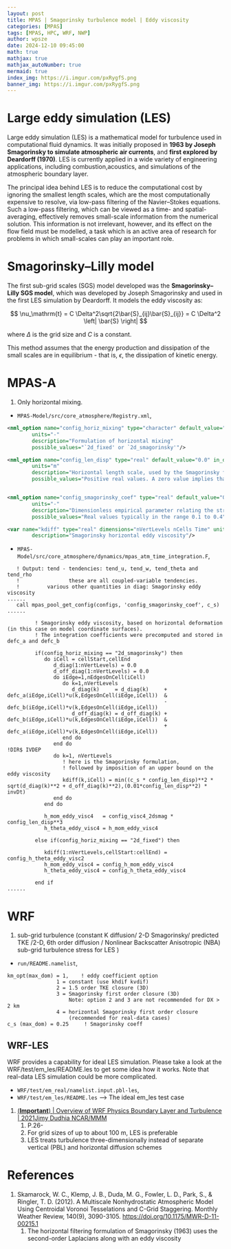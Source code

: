```yaml
---
layout: post
title: MPAS | Smagorinsky turbulence model | Eddy viscosity
categories: [MPAS]
tags: [MPAS, HPC, WRF, NWP]
author: wpsze
date: 2024-12-10 09:45:00
math: true
mathjax: true
mathjax_autoNumber: true
mermaid: true
index_img: https://i.imgur.com/pxRygfS.png
banner_img: https://i.imgur.com/pxRygfS.png
---
```


# Large eddy simulation (LES)

Large eddy simulation (LES) is a mathematical model for turbulence used in computational fluid dynamics. It was initially proposed in **1963 by Joseph Smagorinsky to simulate atmospheric air currents**, and **first explored by Deardorff (1970)**. LES is currently applied in a wide variety of engineering applications, including combustion,acoustics, and simulations of the atmospheric boundary layer.

The principal idea behind LES is to reduce the computational cost by ignoring the smallest length scales, which are the most computationally expensive to resolve, via low-pass filtering of the Navier–Stokes equations. Such a low-pass filtering, which can be viewed as a time- and spatial-averaging, effectively removes small-scale information from the numerical solution. This information is not irrelevant, however, and its effect on the flow field must be modelled, a task which is an active area of research for problems in which small-scales can play an important role.

# Smagorinsky–Lilly model 

The first sub-grid scales (SGS) model developed was the **Smagorinsky–Lilly SGS model**, which was developed by Joseph Smagorinsky and used in the first LES simulation by Deardorff. It models the eddy viscosity as:

$$
\nu_\mathrm{t} = C \Delta^2\sqrt{2\bar{S}_{ij}\bar{S}_{ij}} = C \Delta^2 \left| \bar{S} \right|
$$

where $\Delta$ is the grid size and $C$ is a constant.

This method assumes that the energy production and dissipation of the small scales are in equilibrium - that is, $\epsilon$, the dissipation of kinetic energy.

# MPAS-A

1. Only horizontal mixing.

- `MPAS-Model/src/core_atmosphere/Registry.xml`,

```xml
<nml_option name="config_horiz_mixing" type="character" default_value="2d_smagorinsky"
        units="-"
        description="Formulation of horizontal mixing"
        possible_values="`2d_fixed' or `2d_smagorinsky'"/>

<nml_option name="config_len_disp" type="real" default_value="0.0" in_defaults="false"
        units="m"
        description="Horizontal length scale, used by the Smagorinsky formulation of horizontal diffusion and by 3-d divergence damping"
        possible_values="Positive real values. A zero value implies that the length scale is prescribed by the nominalMinDc value in the input file."/>


<nml_option name="config_smagorinsky_coef" type="real" default_value="0.125" in_defaults="false"
        units="-"
        description="Dimensionless empirical parameter relating the strain tensor to the eddy viscosity in the Smagorinsky turbulence model"
        possible_values="Real values typically in the range 0.1 to 0.4"/>

<var name="kdiff" type="real" dimensions="nVertLevels nCells Time" units="m^2 s^{-1}"
        description="Smagorinsky horizontal eddy viscosity"/>
```

- `MPAS-Model/src/core_atmosphere/dynamics/mpas_atm_time_integration.F`,

```Fortran
   ! Output: tend - tendencies: tend_u, tend_w, tend_theta and tend_rho
   !                these are all coupled-variable tendencies.
   !         various other quantities in diag: Smagorinsky eddy viscosity
......
   call mpas_pool_get_config(configs, 'config_smagorinsky_coef', c_s)
......

         ! Smagorinsky eddy viscosity, based on horizontal deformation (in this case on model coordinate surfaces).
         ! The integration coefficients were precomputed and stored in defc_a and defc_b

         if(config_horiz_mixing == "2d_smagorinsky") then
            do iCell = cellStart,cellEnd
               d_diag(1:nVertLevels) = 0.0
               d_off_diag(1:nVertLevels) = 0.0
               do iEdge=1,nEdgesOnCell(iCell)
                  do k=1,nVertLevels
                     d_diag(k)     = d_diag(k)     + defc_a(iEdge,iCell)*u(k,EdgesOnCell(iEdge,iCell))  &
                                                   - defc_b(iEdge,iCell)*v(k,EdgesOnCell(iEdge,iCell))
                     d_off_diag(k) = d_off_diag(k) + defc_b(iEdge,iCell)*u(k,EdgesOnCell(iEdge,iCell))  &
                                                   + defc_a(iEdge,iCell)*v(k,EdgesOnCell(iEdge,iCell))
                  end do
               end do
!DIR$ IVDEP
               do k=1, nVertLevels
                  ! here is the Smagorinsky formulation, 
                  ! followed by imposition of an upper bound on the eddy viscosity
                  kdiff(k,iCell) = min((c_s * config_len_disp)**2 * sqrt(d_diag(k)**2 + d_off_diag(k)**2),(0.01*config_len_disp**2) * invDt)
               end do
            end do

            h_mom_eddy_visc4   = config_visc4_2dsmag * config_len_disp**3
            h_theta_eddy_visc4 = h_mom_eddy_visc4

         else if(config_horiz_mixing == "2d_fixed") then

            kdiff(1:nVertLevels,cellStart:cellEnd) = config_h_theta_eddy_visc2
            h_mom_eddy_visc4 = config_h_mom_eddy_visc4
            h_theta_eddy_visc4 = config_h_theta_eddy_visc4

         end if
......
```

# WRF

1. sub-grid turbulence (constant K diffusion/ 2-D Smagorinsky/ predicted TKE /2-D, 6th order diffusion / Nonlinear Backscatter Anisotropic (NBA) sub-grid turbulence stress for LES )

- `run/README.namelist`,
```namelist
km_opt(max_dom) = 1,	! eddy coefficient option
                1 = constant (use khdif kvdif)
                2 = 1.5 order TKE closure (3D)
                3 = Smagorinsky first order closure (3D)
                    Note: option 2 and 3 are not recommended for DX > 2 km
                4 = horizontal Smagorinsky first order closure
                    (recommended for real-data cases)
c_s (max_dom) = 0.25     ! Smagorinsky coeff
```

## WRF-LES

WRF provides a capability for ideal LES simulation. Please take a look at the WRF/test/em_les/README.les to get some idea how it works.
Note that real-data LES simulation could be more complicated.

- `WRF/test/em_real/namelist.input.pbl-les`,
- `WRF/test/em_les/README.les` --> The ideal em_les test case


1. [(**Important**) | Overview of WRF Physics Boundary Layer and Turbulence | 2021Jimy Dudhia NCAR/MMM](https://www2.mmm.ucar.edu/wrf/users/tutorial/presentation_pdfs/202101/dudhia_physics_pbl_turbulence.pdf)
   1. P.26-
   2. For grid sizes of up to about 100 m, LES is preferable
   3. LES treats turbulence three-dimensionally instead of separate vertical (PBL) and horizontal diffusion schemes

# References

1. Skamarock, W. C., Klemp, J. B., Duda, M. G., Fowler, L. D., Park, S., & Ringler, T. D. (2012). A Multiscale Nonhydrostatic Atmospheric Model Using Centroidal Voronoi Tesselations and C-Grid Staggering. Monthly Weather Review, 140(9), 3090-3105. <https://doi.org/10.1175/MWR-D-11-00215.1>
   1. The horizontal filtering formulation of Smagorinsky (1963) uses the second-order Laplacians along with an eddy viscosity